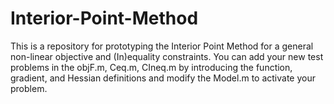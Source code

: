 # Interior-Point-Method
This is a repository for prototyping the Interior Point Method for a general non-linear objective and (In)equality constraints. You can add your new test problems in the objF.m, Ceq.m, CIneq.m by introducing the function, gradient, and Hessian definitions and modify the Model.m to activate your problem.
